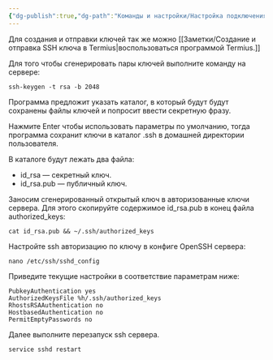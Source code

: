 ```yaml
---
{"dg-publish":true,"dg-path":"Команды и настройки/Настройка подключения к серверу по SSH с использованием ключа.md","permalink":"/komandy-i-nastrojki/nastrojka-podklyucheniya-k-serveru-po-ssh-s-ispolzovaniem-klyucha/","updated":"2024-10-06T02:51:57+03:00"}
---
```


Для создания и отправки ключей так же можно [[Заметки/Создание и отправка SSH ключа в Termius\|воспользоваться программой Termius.]]

Для того чтобы сгенерировать пары ключей выполните команду на сервере:
```shell
ssh-keygen -t rsa -b 2048
```

Программа предложит указать каталог, в который будут будут сохранены файлы ключей и попросит ввести секретную фразу.

Нажмите Enter чтобы использовать параметры по умолчанию, тогда программа сохранит ключи в каталог .ssh в домашней директории пользователя.

В каталоге будут лежать два файла:
- id_rsa — секретный ключ.
- id_rsa.pub — публичный ключ.

Заносим сгенерированный открытый ключ в авторизованные ключи сервера. Для этого скопируйте содержимое id_rsa.pub в конец файла authorized_keys:

```shell
cat id_rsa.pub && ~/.ssh/authorized_keys
```

Настройте ssh авторизацию по ключу в конфиге OpenSSH сервера:

```
nano /etc/ssh/sshd_config
```

Приведите текущие настройки в соответствие параметрам ниже:

```
PubkeyAuthentication yes  
AuthorizedKeysFile %h/.ssh/authorized_keys  
RhostsRSAAuthentication no  
HostbasedAuthentication no  
PermitEmptyPasswords no
```

Далее выполните перезапуск ssh сервера.

```
service sshd restart
```
